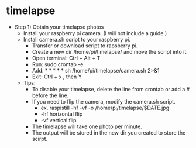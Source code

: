 # timelapse

* Step 1) Obtain your timelapse photos  
  * Install your raspberry pi camera. (I will not include a guide.)  
  * Install camera.sh script to your raspberry pi.  
    * Transfer or download script to rapsberry pi.
    * Create a new dir /home/pi/timelapse/ and move the script into it.  
    * Open terminal: Ctrl + Alt + T  
    * Run: sudo crontab -e  
    * Add: * * * * * sh /home/pi/timelapse/camera.sh 2>&1  
    * Exit: Ctrl + x , then Y
  * Tips:  
    * To disable your timelapse, delete the line from crontab or add a # before the line.
    * If you need to flip the camera, modify the camera.sh script.
      * ex. raspistill -hf -vf -o /home/pi/timelapse/$DATE.jpg
      * -hf horizontal flip
      * -vf vertical flip
    * The timelapse will take one photo per minute.
    * The output will be stored in the new dir you created to store the scirpt.
